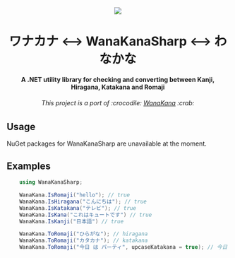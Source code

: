 <div align="center">
    <a href="https://travis-ci.org/caguiclajmg/WanaKanaSharp">
        <img src="https://img.shields.io/travis/caguiclajmg/WanaKanaSharp.svg" />
    </a>
</div>

<div align="center">
    <h1>ワナカナ &lt;--&gt; WanaKanaSharp &lt;--&gt; わなかな</h1>
    <h4>A .NET utility library for checking and converting between Kanji, Hiragana, Katakana and Romaji</h4>
    <h6>This project is a port of :crocodile: <a href="https://github.com/WaniKani/WanaKana">WanaKana</a> :crab:</h6>
</div>

## Usage

NuGet packages for WanaKanaSharp are unavailable at the moment.

## Examples

```cs
    using WanaKanaSharp;

    WanaKana.IsRomaji("hello"); // true
    WanaKana.IsHiragana("こんにちは"); // true
    WanaKana.IsKatakana("テレビ"); // true
    WanaKana.IsKana("これはキュートです") // true
    WanaKana.IsKanji("日本語") // true

    WanaKana.ToRomaji("ひらがな"); // hiragana
    WanaKana.ToRomaji("カタカナ"); // katakana
    WanaKana.ToRomaji("今日 は パーティ", upcaseKatakana = true); // 今日 ha PAATI
```